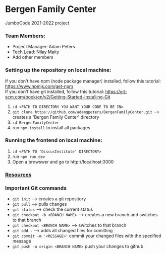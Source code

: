 # Bergen Family Center
JumboCode 2021-2022 project

### Team Members:
* Project Manager: Adam Peters
* Tech Lead: Nilay Maity
* Add other members

### Setting up the repository on local machine: 
If you don't have npm (node package manager) installed, follow this tutorial: https://www.npmjs.com/get-npm <br />
If you don't have git installed, follow this tutorial: https://git-scm.com/book/en/v2/Getting-Started-Installing-Git

1. `cd <PATH TO DIRECTORY YOU WANT YOUR CODE TO BE IN>`
2. `git clone https://github.com/adamgpeters/BergenFamilyCenter.git` --> creates a 'Bergen Family Center' directory
3. `cd BergenFamilyCenter`
4. run `npm install` to install all packages

### Running the frontend on local machine:
1. `cd <PATH TO 'DiscusInstitute' DIRECTORY>`
2. run `npm run dev`
3. Open a browswer and go to http://localhost:3000

### [Resources](https://drive.google.com/drive/folders/1JXpE7lTlA1i_NpZg53hTA1OYERNvFro4?usp=sharing)

### Important Git commands
* `git init` --> creates a git repository
* `git pull` --> pulls changes
* `git status` --> check the current status 
* `git checkout -b <BRANCH NAME>` --> creates a new branch and switches to that branch 
* `git checkout <BRANCH NAME>` --> switches to that branch
* `git add .` --> adds all changed files for comitting 
* `git commit -m '<MESSAGE>'` commit your changed files with the specified message
* `git push -u origin <BRANCH NAME>` push your changes to github
